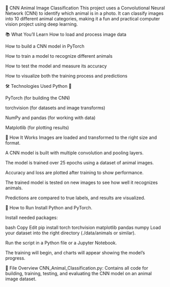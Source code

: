 🐾 CNN Animal Image Classification
This project uses a Convolutional Neural Network (CNN) to identify which animal is in a photo. It can classify images into 10 different animal categories, making it a fun and practical computer vision project using deep learning.

📚 What You’ll Learn
How to load and process image data

How to build a CNN model in PyTorch

How to train a model to recognize different animals

How to test the model and measure its accuracy

How to visualize both the training process and predictions

🛠️ Technologies Used
Python 🐍

PyTorch (for building the CNN)

torchvision (for datasets and image transforms)

NumPy and pandas (for working with data)

Matplotlib (for plotting results)

🧠 How It Works
Images are loaded and transformed to the right size and format.

A CNN model is built with multiple convolution and pooling layers.

The model is trained over 25 epochs using a dataset of animal images.

Accuracy and loss are plotted after training to show performance.

The trained model is tested on new images to see how well it recognizes animals.

Predictions are compared to true labels, and results are visualized.

🚀 How to Run
Install Python and PyTorch.

Install needed packages:

bash
Copy
Edit
pip install torch torchvision matplotlib pandas numpy
Load your dataset into the right directory (./data/animals or similar).

Run the script in a Python file or a Jupyter Notebook.

The training will begin, and charts will appear showing the model’s progress.

📁 File Overview
CNN_Animal_Classification.py: Contains all code for building, training, testing, and evaluating the CNN model on an animal image dataset.
